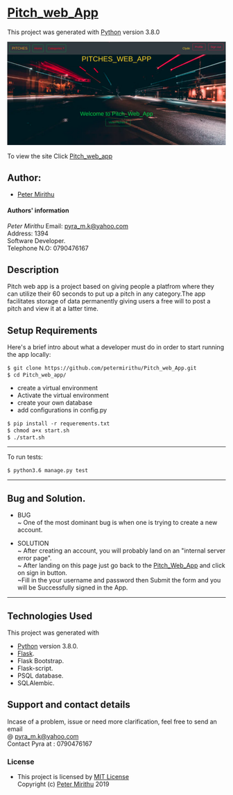 # [Pitch_web_App](https://github.com/petermirithu)

This project was generated with [Python](https://www.python.org/) version 3.8.0 <br>

![picture](./app/static/photos/clyde.png)

To view the site Click [Pitch_web_app](https://pyrapitchapp.herokuapp.com/)

## Author: 
  * [Peter Mirithu](https://github.com/petermirithu/Pitch_web_App)

#### Authors' information
*Peter Mirithu*
    Email: pyra_m.k@yahoo.com <br>
    Address: 1394 <br>
    Software Developer.<br>
    Telephone N.O: 0790476167          
## Description
  Pitch web app is a project based on giving people a platfrom where they can utilize their 60 seconds to put up a pitch in any category.The app facilitates storage of data permanently giving users a free will to post a pitch and view it at a latter time.
## Setup Requirements
  Here's a brief intro about what a developer must do in order to start running the app locally:

  ```
  $ git clone https://github.com/petermirithu/Pitch_web_App.git
  $ cd Pitch_web_app/
  ```
  * create a virtual environment
  * Activate the virtual environment
  * create your own database
  * add configurations in config.py
  
  ```
  $ pip install -r requerements.txt
  $ chmod a+x start.sh
  $ ./start.sh
  ```
  <hr>
  To run tests:

  ```
  $ python3.6 manage.py test
  ```
  <hr>
  
## Bug and Solution.
 
  * BUG <br>
   ~ One of the most dominant bug is when one is trying to create a new account.
 
  * SOLUTION <br>
   ~ After creating an account, you will probably land on an "internal server error page". <br>
   ~ After landing on this page just go back to the [Pitch_Web_App](https://pyrapitchapp.herokuapp.com/) and click on sign in     button.<br>
   ~Fill in the your username and password then Submit the form and you will be Successfully signed in the App.<br>
   <hr>
   
## Technologies Used
  This project was generated with
  * [Python](https://www.python.org/) version 3.8.0. 
  * [Flask](https://www.fullstackpython.com/flask.html).
  * Flask Bootstrap.
  * Flask-script.
  * PSQL database.
  * SQLAlembic.

 ## Support and contact details
 Incase of a problem, issue or need more clarification, feel free to send an email<br> @ pyra_m.k@yahoo.com<br>
 Contact Pyra at : 0790476167

 ### License
* This project is licensed by [MIT License](LICENSE.txt)<br>
  Copyright (c) [Peter Mirithu](https://github.com/petermirithu) 2019<br>
  
  



